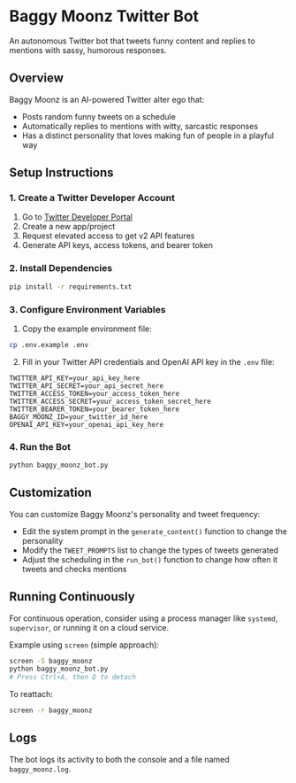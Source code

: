# Baggy Moonz Twitter Bot

An autonomous Twitter bot that tweets funny content and replies to mentions with sassy, humorous responses.

## Overview

Baggy Moonz is an AI-powered Twitter alter ego that:
- Posts random funny tweets on a schedule
- Automatically replies to mentions with witty, sarcastic responses
- Has a distinct personality that loves making fun of people in a playful way

## Setup Instructions

### 1. Create a Twitter Developer Account

1. Go to [Twitter Developer Portal](https://developer.twitter.com/en/portal/dashboard)
2. Create a new app/project
3. Request elevated access to get v2 API features
4. Generate API keys, access tokens, and bearer token

### 2. Install Dependencies

```bash
pip install -r requirements.txt
```

### 3. Configure Environment Variables

1. Copy the example environment file:
```bash
cp .env.example .env
```

2. Fill in your Twitter API credentials and OpenAI API key in the `.env` file:
```
TWITTER_API_KEY=your_api_key_here
TWITTER_API_SECRET=your_api_secret_here
TWITTER_ACCESS_TOKEN=your_access_token_here
TWITTER_ACCESS_SECRET=your_access_token_secret_here
TWITTER_BEARER_TOKEN=your_bearer_token_here
BAGGY_MOONZ_ID=your_twitter_id_here
OPENAI_API_KEY=your_openai_api_key_here
```

### 4. Run the Bot

```bash
python baggy_moonz_bot.py
```

## Customization

You can customize Baggy Moonz's personality and tweet frequency:

- Edit the system prompt in the `generate_content()` function to change the personality
- Modify the `TWEET_PROMPTS` list to change the types of tweets generated
- Adjust the scheduling in the `run_bot()` function to change how often it tweets and checks mentions

## Running Continuously

For continuous operation, consider using a process manager like `systemd`, `supervisor`, or running it on a cloud service.

Example using `screen` (simple approach):
```bash
screen -S baggy_moonz
python baggy_moonz_bot.py
# Press Ctrl+A, then D to detach
```

To reattach:
```bash
screen -r baggy_moonz
```

## Logs

The bot logs its activity to both the console and a file named `baggy_moonz.log`.
